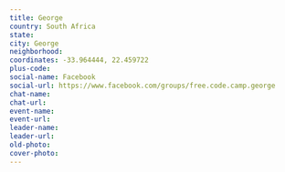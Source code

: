 ```yaml
---
title: George
country: South Africa
state: 
city: George
neighborhood: 
coordinates: -33.964444, 22.459722
plus-code:
social-name: Facebook
social-url: https://www.facebook.com/groups/free.code.camp.george
chat-name:
chat-url:
event-name:
event-url:
leader-name:
leader-url:
old-photo: 
cover-photo:
---
```

